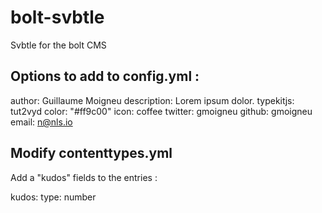 bolt-svbtle
===========

Svbtle for the bolt CMS

## Options to add to config.yml :

author: Guillaume Moigneu
description: Lorem ipsum dolor.
typekitjs: tut2vyd
color: "#ff9c00"
icon: coffee
twitter: gmoigneu
github: gmoigneu
email: n@nls.io

## Modify contenttypes.yml
Add a "kudos" fields to the entries :

kudos:
            type: number